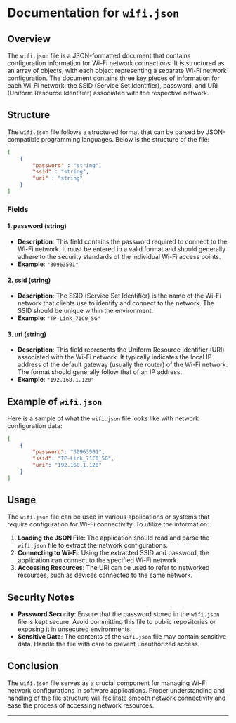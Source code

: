 # Documentation for `wifi.json`

## Overview
The `wifi.json` file is a JSON-formatted document that contains configuration information for Wi-Fi network connections. It is structured as an array of objects, with each object representing a separate Wi-Fi network configuration. The document contains three key pieces of information for each Wi-Fi network: the SSID (Service Set Identifier), password, and URI (Uniform Resource Identifier) associated with the respective network.

## Structure
The `wifi.json` file follows a structured format that can be parsed by JSON-compatible programming languages. Below is the structure of the file:

```json
[
	{
		"password" : "string",
		"ssid" : "string",
		"uri" : "string"
	}
]
```

### Fields

#### 1. password (string)
- **Description**: This field contains the password required to connect to the Wi-Fi network. It must be entered in a valid format and should generally adhere to the security standards of the individual Wi-Fi access points.
- **Example**: `"30963501"`

#### 2. ssid (string)
- **Description**: The SSID (Service Set Identifier) is the name of the Wi-Fi network that clients use to identify and connect to the network. The SSID should be unique within the environment.
- **Example**: `"TP-Link_71C0_5G"`

#### 3. uri (string)
- **Description**: This field represents the Uniform Resource Identifier (URI) associated with the Wi-Fi network. It typically indicates the local IP address of the default gateway (usually the router) of the Wi-Fi network. The format should generally follow that of an IP address.
- **Example**: `"192.168.1.120"`

## Example of `wifi.json`
Here is a sample of what the `wifi.json` file looks like with network configuration data:

```json
[
	{
		"password": "30963501",
		"ssid": "TP-Link_71C0_5G",
		"uri": "192.168.1.120"
	}
]
```

## Usage
The `wifi.json` file can be used in various applications or systems that require configuration for Wi-Fi connectivity. To utilize the information:

1. **Loading the JSON File**: The application should read and parse the `wifi.json` file to extract the network configurations.
2. **Connecting to Wi-Fi**: Using the extracted SSID and password, the application can connect to the specified Wi-Fi network.
3. **Accessing Resources**: The URI can be used to refer to networked resources, such as devices connected to the same network.

## Security Notes
- **Password Security**: Ensure that the password stored in the `wifi.json` file is kept secure. Avoid committing this file to public repositories or exposing it in unsecured environments.
- **Sensitive Data**: The contents of the `wifi.json` file may contain sensitive data. Handle the file with care to prevent unauthorized access.

## Conclusion
The `wifi.json` file serves as a crucial component for managing Wi-Fi network configurations in software applications. Proper understanding and handling of the file structure will facilitate smooth network connectivity and ease the process of accessing network resources.

---
